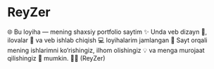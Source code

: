 # ReyZer
🌐 Bu loyiha — mening shaxsiy portfolio saytim ✨ Unda veb dizayn 🎨, ilovalar 📱 va veb ishlab chiqish 💻 loyihalarim jamlangan 🚀 Sayt orqali mening ishlarimni ko‘rishingiz, ilhom olishingiz 💡 va menga murojaat qilishingiz 📩 mumkin. 🤝🔥 (ReyZer)
